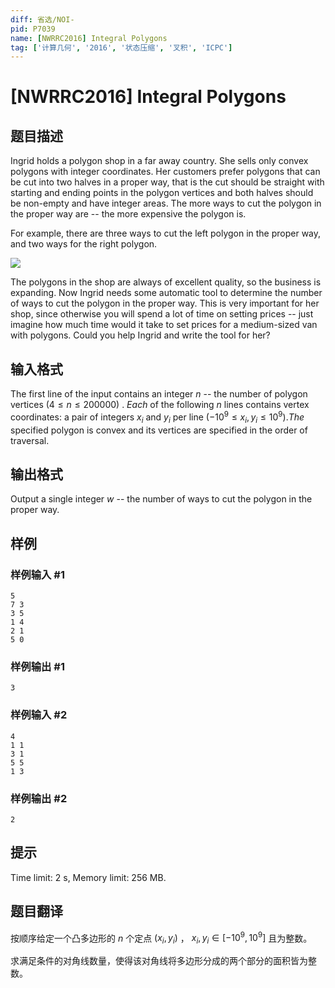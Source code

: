 ```yaml
---
diff: 省选/NOI-
pid: P7039
name: [NWRRC2016] Integral Polygons
tag: ['计算几何', '2016', '状态压缩', '叉积', 'ICPC']
---
```

# [NWRRC2016] Integral Polygons
## 题目描述



Ingrid holds a polygon shop in a far away country. She sells only convex polygons with integer coordinates. Her customers prefer polygons that can be cut into two halves in a proper way, that is the cut should be straight  with starting and ending points in the polygon vertices and both halves should be non-empty and have integer areas. The more ways to cut the polygon in the proper way are -- the more expensive the polygon is.

For example, there are three ways to cut the left polygon in the proper way, and two ways for the right polygon.

![](https://cdn.luogu.com.cn/upload/image_hosting/fei0xc33.png)

The polygons in the shop are always of excellent quality, so the business is expanding. Now Ingrid needs some automatic tool to determine the number of ways to cut the polygon in the proper way. This is very important for her shop, since otherwise you will spend a lot of time on setting prices -- just imagine how much time would it take to set prices for a medium-sized van with polygons. Could you help Ingrid and write the tool for her?


## 输入格式



The first line of the input contains an integer $n$ -- the number of polygon vertices $(4 \le n \le 200 000)$ . $ Each$ of the following $n$ lines contains vertex coordinates: a pair of integers $x_{i}$ and $y_{i}$ per line $(-10^{9} \le x_{i}, y_{i} \le 10^{9}).  The$ specified polygon is convex and its vertices are specified in the order of traversal.


## 输出格式



Output a single integer $w$ -- the number of ways to cut the polygon in the proper way.


## 样例

### 样例输入 #1
```
5
7 3
3 5
1 4
2 1
5 0

```
### 样例输出 #1
```
3

```
### 样例输入 #2
```
4
1 1
3 1
5 5
1 3

```
### 样例输出 #2
```
2

```
## 提示

Time limit: 2 s, Memory limit: 256 MB. 


## 题目翻译

按顺序给定一个凸多边形的  $n$ 个定点  $(x_i,y_i)$ ， $x_i,y_i\in[-10^9,10^9]$ 且为整数。

求满足条件的对角线数量，使得该对角线将多边形分成的两个部分的面积皆为整数。

